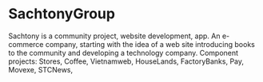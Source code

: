 # SachtonyGroup
Sachtony is a community project, website development, app. An e-commerce company, starting with the idea of a web site introducing books to the community and developing a technology company. Component projects:
Stores,
Coffee,
Vietnamweb,
HouseLands,
FactoryBanks,
Pay,
Movexe,
STCNews,
